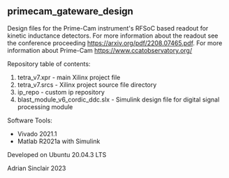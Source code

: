 ## primecam_gateware_design
Design files for the Prime-Cam instrument's RFSoC based readout for kinetic inductance detectors. For more information about the readout see the conference proceeding https://arxiv.org/pdf/2208.07465.pdf. For more information about Prime-Cam https://www.ccatobservatory.org/

Repository table of contents:
1. tetra_v7.xpr - main Xilinx project file 
2. tetra_v7.srcs - Xilinx project source file directory
3. ip_repo - custom ip repository  
4. blast_module_v6_cordic_ddc.slx - Simulink design file for digital signal processing module  

Software Tools:
- Vivado 2021.1
- Matlab R2021a with Simulink

Developed on Ubuntu 20.04.3 LTS

Adrian Sinclair 2023
